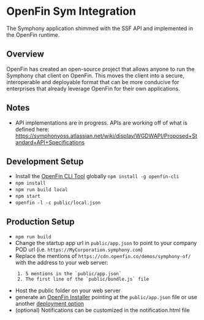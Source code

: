 # OpenFin Sym Integration
The Symphony application shimmed with the SSF API and implemented in the OpenFin runtime.

## Overview
OpenFin has created an open-source project that allows anyone to run the Symphony chat client on OpenFin. This moves the client into a secure, interoperable and deployable format that can be more conducive for enterprises that already leverage OpenFin for their own applications. 

## Notes
- API implementations are in progress.  APIs are working off of what is defined here: https://symphonyoss.atlassian.net/wiki/display/WGDWAPI/Proposed+Standard+API+Specifications

## Development Setup
- Install the [OpenFin CLI Tool](https://github.com/openfin/openfin-cli) globally `npm install -g openfin-cli`
- `npm install`
- `npm run build local`
- `npm start`
- `openfin -l -c public/local.json`

## Production Setup
- `npm run build`
- Change the startup app url in `public/app.json` to point to your company POD url (i.e. `https://MyCorporation.symphony.com`)
- Replace the mentions of `https://cdn.openfin.co/demos/symphony-of/` with the address to your web server: 
~~~~
    1. 5 mentions in the `public/app.json`
    2. The first line of the `public/bundle.js` file
~~~~
- Host the public folder on your web server
- generate an [OpenFin Installer](https://install.openfin.co/) pointing at the `public/app.json` file or use another [deployment option](https://openfin.co/options/)
- (optional) Notifications can be customized in the notification.html file

